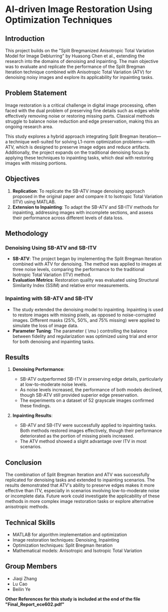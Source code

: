 # AI-driven Image Restoration Using Optimization Techniques

## Introduction
This project builds on the "Split Bregmanized Anisotropic Total Variation Model for Image Deblurring" by Huasong Chen et al., extending the research into the domains of denoising and inpainting. The main objective was to evaluate and replicate the performance of the Split Bregman Iteration technique combined with Anisotropic Total Variation (ATV) for denoising noisy images and explore its applicability for inpainting tasks.

## Problem Statement
Image restoration is a critical challenge in digital image processing, often faced with the dual problem of preserving fine details such as edges while effectively removing noise or restoring missing parts. Classical methods struggle to balance noise reduction and edge preservation, making this an ongoing research area.

This study explores a hybrid approach integrating Split Bregman Iteration—a technique well-suited for solving L1-norm optimization problems—with ATV, which is designed to preserve image edges and reduce artifacts. Additionally, the project expands on the traditional denoising focus by applying these techniques to inpainting tasks, which deal with restoring images with missing portions.

## Objectives
1. **Replication**: To replicate the SB-ATV image denoising approach proposed in the original paper and compare it to Isotropic Total Variation (ITV) using MATLAB.
2. **Extension to Inpainting**: To adapt the SB-ATV and SB-ITV methods for inpainting, addressing images with incomplete sections, and assess their performance across different levels of data loss.

## Methodology

### Denoising Using SB-ATV and SB-ITV
- **SB-ATV**: The project began by implementing the Split Bregman Iteration combined with ATV for denoising. The method was applied to images at three noise levels, comparing the performance to the traditional Isotropic Total Variation (ITV) method. 
- **Evaluation Metrics**: Restoration quality was evaluated using Structural Similarity Index (SSIM) and relative error measurements.

### Inpainting with SB-ATV and SB-ITV
- The study extended the denoising model to inpainting. Inpainting is used to restore images with missing pixels, as opposed to noise-corrupted images. Different masks (25%, 50%, and 75% missing) were applied to simulate the loss of image data.
- **Parameter Tuning**: The parameter \( \mu \) controlling the balance between fidelity and regularization was optimized using trial and error for both denoising and inpainting tasks.

## Results

1. **Denoising Performance**: 
   - SB-ATV outperformed SB-ITV in preserving edge details, particularly at low-to-moderate noise levels.
   - As noise levels increased, the performance of both models declined, though SB-ATV still provided superior edge preservation.
   - The experiments on a dataset of 52 grayscale images confirmed these findings.

2. **Inpainting Results**: 
   - SB-ATV and SB-ITV were successfully applied to inpainting tasks. Both methods restored images effectively, though their performance deteriorated as the portion of missing pixels increased.
   - The ATV method showed a slight advantage over ITV in most scenarios.

## Conclusion
The combination of Split Bregman Iteration and ATV was successfully replicated for denoising tasks and extended to inpainting scenarios. The results demonstrated that ATV's ability to preserve edges makes it more effective than ITV, especially in scenarios involving low-to-moderate noise or incomplete data. Future work could investigate the applicability of these methods in more complex image restoration tasks or explore alternative anisotropic methods.

## Technical Skills
- MATLAB for algorithm implementation and optimization
- Image restoration techniques: Denoising, Inpainting
- Optimization techniques: Split Bregman Iteration
- Mathematical models: Anisotropic and Isotropic Total Variation

## Group Members
- Jiaqi Zhang
- Lu Cao
- Beilin Ye

**Other References for this study is included at the end of the file "Final_Report_ece602.pdf"**
